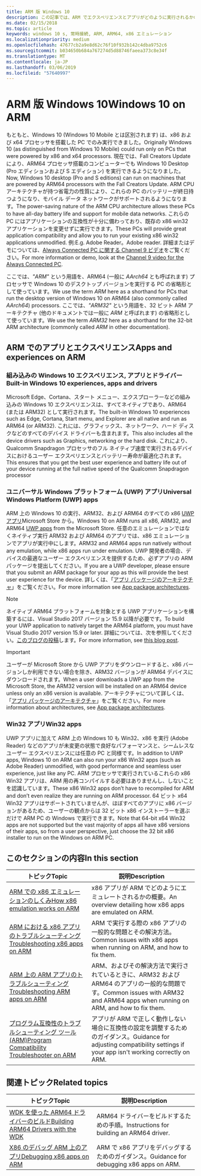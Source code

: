 ```yaml
---
title: ARM 版 Windows 10
description: この記事では、ARM でエクスペリエンスとアプリがどのように実行されるかの概要、どのような制限事項があるか、詳しい情報を参照できる場所について説明します。
ms.date: 02/15/2018
ms.topic: article
keywords: windows 10 s, 常時接続, ARM, ARM64, x86 エミュレーション
ms.localizationpriority: medium
ms.openlocfilehash: 47677cb2a9e8d62c76f10f932b142c4dba9752c6
ms.sourcegitcommit: b034650b684a767274d5d88746faeea373c8e34f
ms.translationtype: MT
ms.contentlocale: ja-JP
ms.lasthandoff: 03/06/2019
ms.locfileid: "57640997"
---
```

# <a name="windows-10-on-arm"></a><span data-ttu-id="01179-104">ARM 版 Windows 10</span><span class="sxs-lookup"><span data-stu-id="01179-104">Windows 10 on ARM</span></span>
<span data-ttu-id="01179-105">もともと、Windows 10 (Windows 10 Mobile とは区別されます) は、x86 および x64 プロセッサを搭載した PC でのみ実行できました。</span><span class="sxs-lookup"><span data-stu-id="01179-105">Originally Windows 10 (as distinguished from Windows 10 Mobile) could run only on PCs that were powered by x86 and x64 processors.</span></span> <span data-ttu-id="01179-106">現在では、Fall Creators Update により、ARM64 プロセッサ搭載のコンピューターでも Windows 10 Desktop (Pro エディションおよび S エディション) を実行できるようになりました。</span><span class="sxs-lookup"><span data-stu-id="01179-106">Now, Windows 10 desktop (Pro and S editions) can run on machines that are powered by ARM64 processors with the Fall Creators Update.</span></span> <span data-ttu-id="01179-107">ARM CPU アーキテクチャが持つ省電力の性質により、これらの PC のバッテリーが終日持つようになり、モバイル データ ネットワークがサポートされるようになります。</span><span class="sxs-lookup"><span data-stu-id="01179-107">The power-saving nature of the ARM CPU architecture allows these PCs to have all-day battery life and support for mobile data networks.</span></span> <span data-ttu-id="01179-108">これらの PC にはアプリケーションの互換性が十分に備わっており、既存の x86 win32 アプリケーションを変更せずに実行できます。</span><span class="sxs-lookup"><span data-stu-id="01179-108">These PCs will provide great application compatibility and allow you to run your existing x86 win32 applications unmodified.</span></span> <span data-ttu-id="01179-109">例:</span><span class="sxs-lookup"><span data-stu-id="01179-109">E.g.</span></span> <span data-ttu-id="01179-110">Adobe Reader。</span><span class="sxs-lookup"><span data-stu-id="01179-110">Adobe reader.</span></span> <span data-ttu-id="01179-111">詳細またはデモについては、[Always Connected PC に関する Channel 9 ビデオ](https://channel9.msdn.com/Events/Build/2017/P4171)をご覧ください。</span><span class="sxs-lookup"><span data-stu-id="01179-111">For more information or demo, look at the [Channel 9 video for the Always Connected PC](https://channel9.msdn.com/Events/Build/2017/P4171).</span></span>

<span data-ttu-id="01179-112">ここでは、*"ARM"* という用語を、ARM64 (一般に *AArch64* とも呼ばれます) プロセッサで Windows 10 のデスクトップ バージョンを実行する PC の省略形として使っています。</span><span class="sxs-lookup"><span data-stu-id="01179-112">We use the term *ARM* here as a shorthand for PCs that run the desktop version of Windows 10 on ARM64 (also commonly called *AArch64*) processors.</span></span>  <span data-ttu-id="01179-113">ここでは、*"ARM32"* という用語を、32 ビット ARM アーキテクチャ (他のドキュメントでは一般に *ARM* と呼ばれます) の省略形として使っています。</span><span class="sxs-lookup"><span data-stu-id="01179-113">We use the term *ARM32* here as a shorthand for the 32-bit ARM architecture (commonly called *ARM* in other documentation).</span></span>

## <a name="apps-and-experiences-on-arm"></a><span data-ttu-id="01179-114">ARM でのアプリとエクスペリエンス</span><span class="sxs-lookup"><span data-stu-id="01179-114">Apps and experiences on ARM</span></span>

### <a name="built-in-windows-10-experiences-apps-and-drivers"></a><span data-ttu-id="01179-115">組み込みの Windows 10 エクスペリエンス, アプリとドライバー</span><span class="sxs-lookup"><span data-stu-id="01179-115">Built-in Windows 10 experiences, apps and drivers</span></span>
<span data-ttu-id="01179-116">Microsoft Edge、Cortana、スタート メニュー、エクスプローラーなどの組み込みの Windows 10 エクスペリエンスは、すべてネイティブであり、ARM64 (または ARM32) として実行されます。</span><span class="sxs-lookup"><span data-stu-id="01179-116">The built-in Windows 10 experiences such as Edge, Cortana, Start menu, and Explorer are all native and run as ARM64 (or ARM32).</span></span> <span data-ttu-id="01179-117">これには、グラフィックス、ネットワーク、ハード ディスクなどのすべてのデバイス ドライバーも含まれます。</span><span class="sxs-lookup"><span data-stu-id="01179-117">This also includes all the device drivers such as Graphics, networking or the hard disk.</span></span> <span data-ttu-id="01179-118">これにより、Qualcomm Snapdragon プロセッサのフル ネイティブ速度で実行されるデバイスにおけるユーザー エクスペリエンスとバッテリー寿命が最適化されます。</span><span class="sxs-lookup"><span data-stu-id="01179-118">This ensures that you get the best user experience and battery life out of your device running at the full native speed of the Qualcomm Snapdragon processor</span></span>

### <a name="universal-windows-platform-uwp-apps"></a><span data-ttu-id="01179-119">ユニバーサル Windows プラットフォーム (UWP) アプリ</span><span class="sxs-lookup"><span data-stu-id="01179-119">Universal Windows Platform (UWP) apps</span></span>
<span data-ttu-id="01179-120">ARM 上の Windows 10 の実行、ARM32、および ARM64 のすべての x86 [UWP アプリ](../get-started/universal-application-platform-guide.md)Microsoft Store から。</span><span class="sxs-lookup"><span data-stu-id="01179-120">Windows 10 on ARM runs all x86, ARM32, and ARM64 [UWP apps](../get-started/universal-application-platform-guide.md) from the Microsoft Store.</span></span> <span data-ttu-id="01179-121">任意のエミュレーションではなくネイティブ実行 ARM32 および ARM64 のアプリでは、x86 エミュレーションでアプリが実行中にします。</span><span class="sxs-lookup"><span data-stu-id="01179-121">ARM32 and ARM64 apps run natively without any emulation, while x86 apps run under emulation.</span></span> <span data-ttu-id="01179-122">UWP 開発者の場合、デバイスの最適なユーザー エクスペリエンスを提供するため、必ずアプリの ARM パッケージを提出してください。</span><span class="sxs-lookup"><span data-stu-id="01179-122">If you are a UWP developer, please ensure that you submit an ARM package for your app as this will provide the best user experience for the device.</span></span> <span data-ttu-id="01179-123">詳しくは、「[アプリ パッケージのアーキテクチャ](../packaging/device-architecture.md)」をご覧ください。</span><span class="sxs-lookup"><span data-stu-id="01179-123">For more information see [App package architectures](../packaging/device-architecture.md).</span></span>

>[!NOTE]
> <span data-ttu-id="01179-124">ネイティブ ARM64 プラットフォームを対象とする UWP アプリケーションを構築するには、Visual Studio 2017 バージョン 15.9 以降が必要です。</span><span class="sxs-lookup"><span data-stu-id="01179-124">To build your UWP application to natively target the ARM64 platform, you must have Visual Studio 2017 version 15.9 or later.</span></span> <span data-ttu-id="01179-125">詳細については、次を参照してください。[このブログの投稿](https://blogs.windows.com/buildingapps/2018/11/15/official-support-for-windows-10-on-arm-development)します。</span><span class="sxs-lookup"><span data-stu-id="01179-125">For more information, see [this blog post](https://blogs.windows.com/buildingapps/2018/11/15/official-support-for-windows-10-on-arm-development).</span></span>

>[!IMPORTANT]
> <span data-ttu-id="01179-126">ユーザーが Microsoft Store から UWP アプリをダウンロードすると、x86 バージョンしか利用できない場合を除き、ARM32 バージョンが ARM64 デバイスにダウンロードされます。</span><span class="sxs-lookup"><span data-stu-id="01179-126">When a user downloads a UWP app from the Microsoft Store, the ARM32 version will be installed on an ARM64 device unless only an x86 version is available.</span></span> <span data-ttu-id="01179-127">アーキテクチャについて詳しくは、「[アプリ パッケージのアーキテクチャ](../packaging/device-architecture.md)」をご覧ください。</span><span class="sxs-lookup"><span data-stu-id="01179-127">For more information about architectures, see [App package architectures](../packaging/device-architecture.md).</span></span>

### <a name="win32-apps"></a><span data-ttu-id="01179-128">Win32 アプリ</span><span class="sxs-lookup"><span data-stu-id="01179-128">Win32 apps</span></span>
<span data-ttu-id="01179-129">UWP アプリに加えて ARM 上の Windows 10 も Win32、x86 を実行 (Adobe Reader) などのアプリが未変更の状態で良好なパフォーマンスと、シームレスなユーザー エクスペリエンスには任意の PC と同様です。</span><span class="sxs-lookup"><span data-stu-id="01179-129">In addition to UWP apps, Windows 10 on ARM can also run your x86 Win32 apps (such as Adobe Reader) unmodified, with good performance and seamless user experience, just like any PC.</span></span> <span data-ttu-id="01179-130">ARM プロセッサで実行されているこれらの x86 Win32 アプリは、ARM 用の再コンパイルする必要はありませんし、しないことを認識しています。</span><span class="sxs-lookup"><span data-stu-id="01179-130">These x86 Win32 apps don’t have to recompiled for ARM and don’t even realize they are running on ARM processor.</span></span> <span data-ttu-id="01179-131">64 ビット x64 Win32 アプリはサポートされていませんが、ほぼすべてのアプリに x86 バージョンがあるため、ユーザーの観点からは 32 ビット x86 インストーラーを選ぶだけで ARM PC の Windows で実行できます。</span><span class="sxs-lookup"><span data-stu-id="01179-131">Note that 64-bit x64 Win32 apps are not supported but the vast majority of apps all have x86 versions of their apps, so from a user perspective, just choose the 32 bit x86 installer to run on the Windows on ARM PC.</span></span>

## <a name="in-this-section"></a><span data-ttu-id="01179-132">このセクションの内容</span><span class="sxs-lookup"><span data-stu-id="01179-132">In this section</span></span>
|<span data-ttu-id="01179-133">トピック</span><span class="sxs-lookup"><span data-stu-id="01179-133">Topic</span></span> | <span data-ttu-id="01179-134">説明</span><span class="sxs-lookup"><span data-stu-id="01179-134">Description</span></span> |
|-----|-----|
|[<span data-ttu-id="01179-135">ARM での x86 エミュレーションのしくみ</span><span class="sxs-lookup"><span data-stu-id="01179-135">How x86 emulation works on ARM</span></span>](apps-on-arm-x86-emulation.md)|<span data-ttu-id="01179-136">x86 アプリが ARM でどのようにエミュレートされるかの概要。</span><span class="sxs-lookup"><span data-stu-id="01179-136">An overview detailing how x86 apps are emulated on ARM.</span></span>|
|[<span data-ttu-id="01179-137">ARM における x86 アプリのトラブルシューティング</span><span class="sxs-lookup"><span data-stu-id="01179-137">Troubleshooting x86 apps on ARM</span></span>](apps-on-arm-troubleshooting-x86.md)|<span data-ttu-id="01179-138">ARM で実行する際の x86 アプリの一般的な問題とその解決方法。</span><span class="sxs-lookup"><span data-stu-id="01179-138">Common issues with x86 apps when running on ARM, and how to fix them.</span></span> |
|[<span data-ttu-id="01179-139">ARM 上の ARM アプリのトラブルシューティング</span><span class="sxs-lookup"><span data-stu-id="01179-139">Troubleshooting ARM apps on ARM</span></span>](apps-on-arm-troubleshooting-arm32.md)|<span data-ttu-id="01179-140">ARM、およびその解決方法で実行されているときに、ARM32 および ARM64 のアプリの一般的な問題です。</span><span class="sxs-lookup"><span data-stu-id="01179-140">Common issues with ARM32 and ARM64 apps when running on ARM, and how to fix them.</span></span> |
|[<span data-ttu-id="01179-141">プログラム互換性のトラブルシューティング ツール (ARM)</span><span class="sxs-lookup"><span data-stu-id="01179-141">Program Compatibility Troubleshooter on ARM</span></span>](apps-on-arm-program-compat-troubleshooter.md)|<span data-ttu-id="01179-142">アプリが ARM で正しく動作しない場合に互換性の設定を調整するためのガイダンス。</span><span class="sxs-lookup"><span data-stu-id="01179-142">Guidance for adjusting compatibility settings if your app isn't working correctly on ARM.</span></span> |

## <a name="related-topics"></a><span data-ttu-id="01179-143">関連トピック</span><span class="sxs-lookup"><span data-stu-id="01179-143">Related topics</span></span>
|<span data-ttu-id="01179-144">トピック</span><span class="sxs-lookup"><span data-stu-id="01179-144">Topic</span></span> | <span data-ttu-id="01179-145">説明</span><span class="sxs-lookup"><span data-stu-id="01179-145">Description</span></span> |
|-----|-----|
|[<span data-ttu-id="01179-146">WDK を使った ARM64 ドライバーのビルド</span><span class="sxs-lookup"><span data-stu-id="01179-146">Building ARM64 Drivers with the WDK</span></span>](https://docs.microsoft.com/en-us/windows-hardware/drivers/develop/building-arm64-drivers)|<span data-ttu-id="01179-147">ARM64 ドライバーをビルドするための手順。</span><span class="sxs-lookup"><span data-stu-id="01179-147">Instructions for building an ARM64 driver.</span></span> |
| [<span data-ttu-id="01179-148">X86 のデバッグ ARM 上のアプリ</span><span class="sxs-lookup"><span data-stu-id="01179-148">Debugging x86 apps on ARM</span></span>](https://docs.microsoft.com/en-us/windows-hardware/drivers/debugger/debugging-arm64) | <span data-ttu-id="01179-149">ARM で x86 アプリをデバッグするためのガイダンス。</span><span class="sxs-lookup"><span data-stu-id="01179-149">Guidance for debugging x86 apps on ARM.</span></span> |
